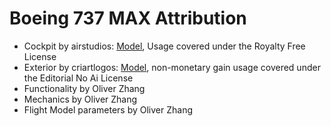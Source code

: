 # Boeing 737 MAX Attribution

* Cockpit by airstudios: [Model](https://www.cgtrader.com/3d-models/aircraft/aircraft-part/boeing-737-max-airplane-cockpit), Usage covered under the Royalty Free License
* Exterior by criartlogos: [Model](https://www.cgtrader.com/3d-models/aircraft/commercial-aircraft/boeing-737-max-8-american-airlines), non-monetary gain usage covered under the Editorial No Ai License
* Functionality by Oliver Zhang
* Mechanics by Oliver Zhang
* Flight Model parameters by Oliver Zhang

